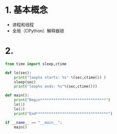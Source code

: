 # 1. 基本概念
- 进程和线程
- 全局（CPython）解释器锁

# 2. 
```python
from time import sleep,ctime

def lo(sec):
    print("loop%s starts: %s" %(sec,ctime()) )
    sleep(sec)
    print("loop%s ends: %s"%(sec,ctime()))

def main():
    print("Begin******************************")
    lo(1)
    lo(2)
    print("End*********************************")

if __name__ == "__main__":
    main()
```
